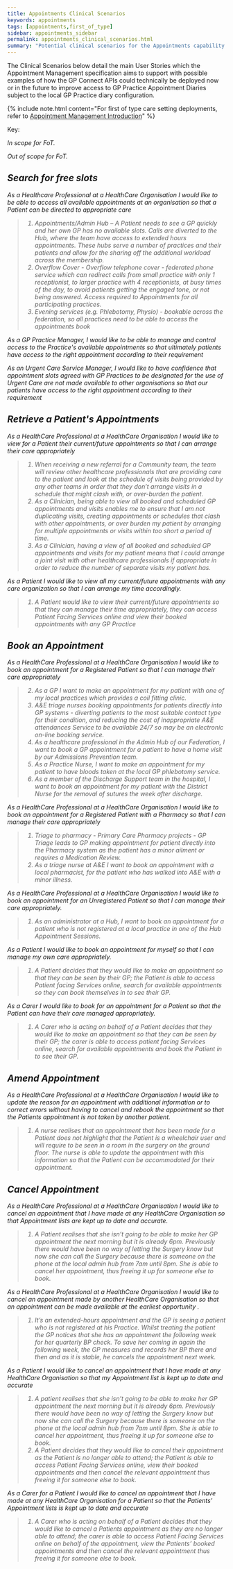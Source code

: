 ```yaml
---
title: Appointments Clinical Scenarios
keywords: appointments
tags: [appointments,first_of_type]
sidebar: appointments_sidebar
permalink: appointments_clinical_scenarios.html
summary: "Potential clinical scenarios for the Appointments capability."
---
```


The Clinical Scenarios below detail the main User Stories which the Appointment Management specification aims to support with possible examples of how the GP Connect APIs could technically be deployed now or in the future to improve access to GP Practice Appointment Diaries subject to the local GP Practice diary configuration.  

{% include note.html content="For first of type care setting deployments, refer to [Appointment Management Introduction](appointments.html)" %}

Key:

<i class='fa fa-check'/> In scope for FoT.

<i class='fa fa-road'/> Out of scope for FoT.

## Search for free slots ##

<i class='fa fa-check'/> As a Healthcare Professional at a HealthCare Organisation I would like to be able to access all available appointments at an organisation so that a Patient can be directed to appropriate care

> 1. Appointments/Admin Hub – A Patient needs to see a GP quickly and her own GP has no available slots.  Calls are diverted to the  Hub, where the team have access to extended hours appointments.  These hubs serve a number of practices and their patients and allow for the sharing off the additional workload across the membership.
> 2. Overflow Cover - Overflow telephone cover - federated phone service which can redirect calls from small practice with only 1 receptionist, to larger practice with 4 receptionists, at busy times of the day, to avoid patients getting the engaged tone, or not being answered.  Access required to Appointments for all participating practices.
> 3. Evening services (e.g. Phlebotomy, Physio) - bookable across the federation, so all practices need to be able to access the appointments book

<i class='fa fa-check'/> As a GP Practice Manager, I would like to be able to manage and control access to the Practice's available appointments so that ultimately patients have access to the right appointment according to their requirement

<i class='fa fa-check'/> As an Urgent Care Service Manager, I would like to have confidence that appointment slots agreed with GP Practices to be designated for the use of Urgent Care are not made available to other organisations so that our patients have access to the right appointment according to their requirement


## Retrieve a Patient's Appointments ##

<i class='fa fa-check'/> As a HealthCare Professional at a HealthCare Organisation I would like to view for a Patient their current/future appointments so that I can arrange their care appropriately

> 1. When receiving a new referral for a Community team, the team will review other healthcare professionals that are providing care to the patient and look at the schedule of visits being provided by any other teams in order that they don’t arrange visits in a schedule that might clash with, or over-burden the patient.
> 2. As a Clinician, being able to view all booked and scheduled GP appointments and visits enables me to ensure that I am not duplicating visits, creating appointments or schedules that clash with other appointments,  or over burden my patient by arranging for multiple appointments or visits within too short a period of time.
> 3. As a Clinician, having a view of all booked and scheduled GP appointments and visits for my patient means that I could arrange a joint visit with other healthcare professionals if appropriate in order to reduce the number of separate visits my patient has.


<i class='fa fa-road'/> As a Patient I would like to view all my current/future appointments with any care organization so that I can arrange my time accordingly.

> 1. A Patient would like to view their current/future appointments so that they can manage their time appropriately, they can access Patient Facing Services online and view their booked appointments with any GP Practice


## Book an Appointment ##
<i class='fa fa-check'/> As a HealthCare Professional at a HealthCare Organisation I would like to book an appointment for a Registered Patient so that I can manage their care appropriately

> 2. As a GP I want to make an appointment for my patient with one of my local practices which provides a coil fitting clinic. 
> 3. A&E triage nurses booking appointments for patients directly into GP systems - diverting patients to the most suitable contact type for their condition, and reducing the cost of inappropriate A&E attendances Service to be available 24/7 so may be an electronic on-line booking service.
> 5. As a healthcare professional in the Admin Hub of our Federation, I want to book a GP appointment for a patient to have a home visit by our Admissions Prevention team.
> 6. As a Practice Nurse, I want to make an appointment for my patient to have bloods taken at the local GP phlebotomy service. 
> 7. As a member of the Discharge Support team in the hospital, I want to book an appointment for my patient with the District Nurse for the removal of sutures the week after discharge.

<i class='fa fa-road'/> As a HealthCare Professional at a HealthCare Organisation I would like to book an appointment for a Registered Patient with a Pharmacy so that I can manage their care appropriately

> 1. Triage to pharmacy - Primary Care Pharmacy projects - GP Triage leads to GP making appointment for patient directly into the Pharmacy system as the patient has a minor ailment or requires a Medication Review. 
> 4. As a triage nurse at A&E I want to book an appointment with a local pharmacist, for the patient who has walked into A&E with a minor illness.

<i class='fa fa-check'/> As a HealthCare Professional at a HealthCare Organisation I would like to book an appointment for an Unregistered Patient so that I can manage their care appropriately.

> 1. As an administrator at a Hub, I want to book an appointment for a patient who is not registered at a local practice in one of the Hub Appointment Sessions.  

<i class='fa fa-road'/> As a Patient I would like to book an appointment for myself so that I can manage my own care appropriately.

> 1. A Patient decides that they would like to make an appointment so that they can be seen by their GP; the Patient is able to access Patient facing Services online, search for available appointments so they can book themselves in to see their GP.

<i class='fa fa-road'/> As a Carer I would like to book for an appointment for a Patient so that the Patient can have their care managed appropriately.

> 1. A Carer who is acting on behalf of a Patient decides that they would like to make an appointment so that they can be seen by their GP; the carer is able to access patient facing Services online, search for available appointments and book the Patient in to see their GP.

## Amend Appointment ##

<i class='fa fa-check'/>As a HealthCare Professional at a HealthCare Organisation I would like to update the reason for an appointment with additional information or to correct errors without having to cancel and rebook the appointment so that the Patients appointment is not taken by another patient.

> 1.	A nurse realises that an appointment that has been made for a Patient does not highlight that the Patient is a wheelchair user and will require to be seen in a room in the surgery on the ground floor. The nurse is able to update the appointment with this information so that the Patient can be accommodated for their appointment.

## Cancel Appointment ##

<i class='fa fa-check'/>As a HealthCare Professional at a HealthCare Organisation I would like to cancel an appointment that I have made at any HealthCare Organisation so that Appointment lists are kept up to date and accurate.

> 1. A Patient realises that she isn’t going to be able to make her GP appointment the next morning but it is already 6pm.  Previously there would have been no way of letting the Surgery know but now she can call the Surgery because there is someone on the phone at the local admin hub from 7am until 8pm.  She is able to cancel her appointment, thus freeing it up for someone else to book.

<i class='fa fa-check'/> As a HealthCare Professional at a HealthCare Organisation I would like to cancel an appointment made by another HealthCare Organisation so that an appointment can be made available at the earliest opportunity .

> 1. It’s an extended-hours appointment and the GP is seeing a patient who is not registered at his Practice.  Whilst treating the patient the GP notices that she has an appointment the following week for her quarterly BP check.  To save her coming in again the following week, the GP measures and records her BP there and then and as it is stable, he cancels the appointment next week.

<i class='fa fa-road'/> As a Patient I would like to cancel an appointment that I have made at any HealthCare Organisation so that my Appointment list is kept up to date and accurate

> 1. A patient realises that she isn’t going to be able to make her GP appointment the next morning but it is already 6pm.  Previously there would have been no way of letting the Surgery know but now she can call the Surgery because there is someone on the phone at the local admin hub from 7am until 8pm.  She is able to cancel her appointment, thus freeing it up for someone else to book.
> 2. A Patient decides that they would like to cancel their appointment as the Patient is no longer able to attend; the Patient is able to access Patient Facing Services online, view their booked appointments and then cancel the relevant appointment thus freeing it for someone else to book.

<i class='fa fa-road'/> As a Carer for a Patient I would like to cancel an appointment that I have made at any HealthCare Organisation for a Patient so that the Patients' Appointment lists is kept up to date and accurate
	
> 1. A Carer who is acting on behalf of a Patient decides that they would like to cancel a Patients appointment as they are no longer able to attend; the carer is able to access Patient Facing Services online on behalf of the appointment, view the Patients’ booked appointments and then cancel the relevant appointment thus freeing it for someone else to book.




